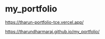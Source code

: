 ﻿# my_portfolio
https://tharun-portfolio-tce.vercel.app/
 
https://tharundharmaraj.github.io/my_portfolio/
